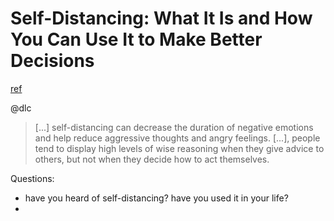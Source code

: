 # Self-Distancing: What It Is and How You Can Use It to Make Better Decisions
[ref](https://effectiviology.com/self-distancing-rational-decisions/)

@dlc

> [...] self-distancing can decrease the duration of negative emotions and help reduce aggressive thoughts and angry feelings. 
> [...], people tend to display high levels of wise reasoning when they give advice to others, but not when they decide how to act themselves.

Questions:
- have you heard of self-distancing? have you used it in your life?
- 